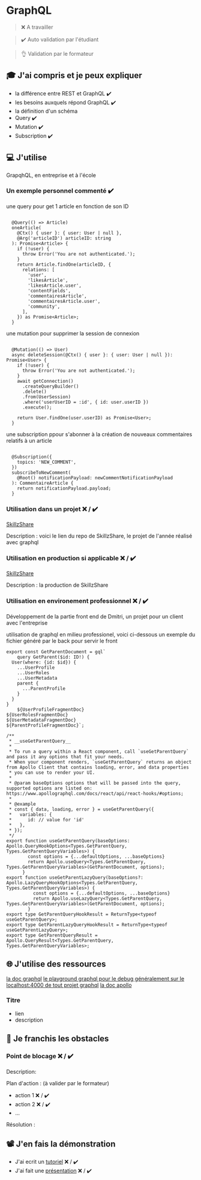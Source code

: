 # GraphQL

> ❌ A travailler

> ✔️ Auto validation par l'étudiant

> 👌 Validation par le formateur

## 🎓 J'ai compris et je peux expliquer

- la différence entre REST et GraphQL ✔️
- les besoins auxquels répond GraphQL ✔️
- la définition d'un schéma
- Query ✔️
- Mutation ✔️
- Subscription ✔️

## 💻 J'utilise

GrapqhQL, en entreprise et à l'école

### Un exemple personnel commenté ✔️

une query pour get 1 article en fonction de son ID
```

  @Query(() => Article)
  oneArticle(
    @Ctx() { user }: { user: User | null },
    @Arg('articleID') articleID: string
  ): Promise<Article> {
    if (!user) {
      throw Error('You are not authenticated.');
    }
    return Article.findOne(articleID, {
      relations: [
        'user',
        'likesArticle',
        'likesArticle.user',
        'contentFields',
        'commentairesArticle',
        'commentairesArticle.user',
        'community',
      ],
    }) as Promise<Article>;
  }

```
une mutation pour supprimer la session de connexion
```

  @Mutation(() => User)
  async deleteSession(@Ctx() { user }: { user: User | null }): Promise<User> {
    if (!user) {
      throw Error('You are not authenticated.');
    }
    await getConnection()
      .createQueryBuilder()
      .delete()
      .from(UserSession)
      .where('userUserID = :id', { id: user.userID })
      .execute();

    return User.findOne(user.userID) as Promise<User>;
  }

```
une subscription ppour s'abonner à la création de nouveaux commentaires relatifs à un article
```

  @Subscription({
    topics: 'NEW_COMMENT',
  })
  subscribeToNewComment(
    @Root() notificationPayload: newCommentNotificationPayload
  ): CommentaireArticle {
    return notificationPayload.payload;
  }

```


### Utilisation dans un projet ❌ / ✔️

[SkillzShare](https://github.com/WildCodeSchool/2020-11-wns-remote2-groupe5-projet)

Description : voici le lien du repo de SkillzShare, le projet de l'année réalisé avec graphql

### Utilisation en production si applicable ❌ / ✔️

[SkillzShare](https://skillzshare.wns.wilders.dev/)

Description : la production de SkillzShare

### Utilisation en environement professionnel ❌ / ✔️

Développement de la partie front end de Dmitri, un projet pour un client avec l'entreprise

utilisation de graphql en milieu professionel, voici ci-dessous un exemple du fichier généré par le back pour servir le front

```
export const GetParentDocument = gql`
    query GetParent($id: ID!) {
  User(where: {id: $id}) {
    ...UserProfile
    ...UserRoles
    ...UserMetadata
    parent {
      ...ParentProfile
    }
  }
}
    ${UserProfileFragmentDoc}
${UserRolesFragmentDoc}
${UserMetadataFragmentDoc}
${ParentProfileFragmentDoc}`;

/**
 * __useGetParentQuery__
 *
 * To run a query within a React component, call `useGetParentQuery` and pass it any options that fit your needs.
 * When your component renders, `useGetParentQuery` returns an object from Apollo Client that contains loading, error, and data properties
 * you can use to render your UI.
 *
 * @param baseOptions options that will be passed into the query, supported options are listed on: https://www.apollographql.com/docs/react/api/react-hooks/#options;
 *
 * @example
 * const { data, loading, error } = useGetParentQuery({
 *   variables: {
 *      id: // value for 'id'
 *   },
 * });
 */
export function useGetParentQuery(baseOptions: Apollo.QueryHookOptions<Types.GetParentQuery, Types.GetParentQueryVariables>) {
        const options = {...defaultOptions, ...baseOptions}
        return Apollo.useQuery<Types.GetParentQuery, Types.GetParentQueryVariables>(GetParentDocument, options);
      }
export function useGetParentLazyQuery(baseOptions?: Apollo.LazyQueryHookOptions<Types.GetParentQuery, Types.GetParentQueryVariables>) {
          const options = {...defaultOptions, ...baseOptions}
          return Apollo.useLazyQuery<Types.GetParentQuery, Types.GetParentQueryVariables>(GetParentDocument, options);
        }
export type GetParentQueryHookResult = ReturnType<typeof useGetParentQuery>;
export type GetParentLazyQueryHookResult = ReturnType<typeof useGetParentLazyQuery>;
export type GetParentQueryResult = Apollo.QueryResult<Types.GetParentQuery, Types.GetParentQueryVariables>;

```

## 🌐 J'utilise des ressources

[la doc graphql](https://graphql.org/)
[le playground graphql pour le debug généralement sur le localhost:4000 de tout projet graphql](http://localhost:4000/graphql)
[la doc apollo](https://www.apollographql.com/docs/react/get-started/)

### Titre

- lien
- description

## 🚧 Je franchis les obstacles

### Point de blocage ❌ / ✔️

Description:

Plan d'action : (à valider par le formateur)

- action 1 ❌ / ✔️
- action 2 ❌ / ✔️
- ...

Résolution :

## 📽️ J'en fais la démonstration

- J'ai ecrit un [tutoriel](...) ❌ / ✔️
- J'ai fait une [présentation](...) ❌ / ✔️
